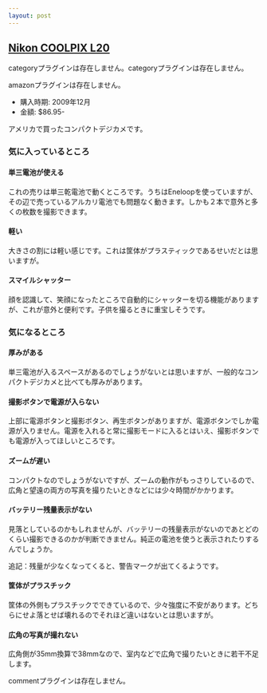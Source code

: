 ```yaml
---
layout: post
---
```

<h2><a href="/?page=Nikon+COOLPIX+L20" class="wikipage">Nikon COOLPIX L20</a></h2>
<p><span class="error">categoryプラグインは存在しません。</span><span class="error">categoryプラグインは存在しません。</span></p>
<p><span class="error">amazonプラグインは存在しません。</span></p>
<ul>
<li>購入時期: 2009年12月</li>
<li>金額: $86.95-</li>
</ul>
<p>アメリカで買ったコンパクトデジカメです。</p>
<h3>気に入っているところ</h3>
<h4>単三電池が使える</h4>
<p>これの売りは単三乾電池で動くところです。うちはEneloopを使っていますが、その辺で売っているアルカリ電池でも問題なく動きます。しかも２本で意外と多くの枚数を撮影できます。</p>
<h4>軽い</h4>
<p>大きさの割には軽い感じです。これは筐体がプラスティックであるせいだとは思いますが。</p>
<h4>スマイルシャッター</h4>
<p>顔を認識して、笑顔になったところで自動的にシャッターを切る機能がありますが、これが意外と便利です。子供を撮るときに重宝しそうです。</p>
<h3>気になるところ</h3>
<h4>厚みがある</h4>
<p>単三電池が入るスペースがあるのでしょうがないとは思いますが、一般的なコンパクトデジカメと比べても厚みがあります。</p>
<h4>撮影ボタンで電源が入らない</h4>
<p>上部に電源ボタンと撮影ボタン、再生ボタンがありますが、電源ボタンでしか電源が入りません。電源を入れると常に撮影モードに入るとはいえ、撮影ボタンでも電源が入ってほしいところです。</p>
<h4>ズームが遅い</h4>
<p>コンパクトなのでしょうがないですが、ズームの動作がもっさりしているので、広角と望遠の両方の写真を撮りたいときなどには少々時間がかかります。</p>
<h4>バッテリー残量表示がない</h4>
<p>見落としているのかもしれませんが、バッテリーの残量表示がないのであとどのくらい撮影できるのかが判断できません。純正の電池を使うと表示されたりするんでしょうか。</p>
<p>追記：残量が少なくなってくると、警告マークが出てくるようです。</p>
<h4>筐体がプラスチック</h4>
<p>筐体の外側もプラスチックでできているので、少々強度に不安があります。どちらにせよ落とせば壊れるのでそれほど違いはないとは思いますが。</p>
<h4>広角の写真が撮れない</h4>
<p>広角側が35mm換算で38mmなので、室内などで広角で撮りたいときに若干不足します。</p>
<p><span class="error">commentプラグインは存在しません。</span> </p>
